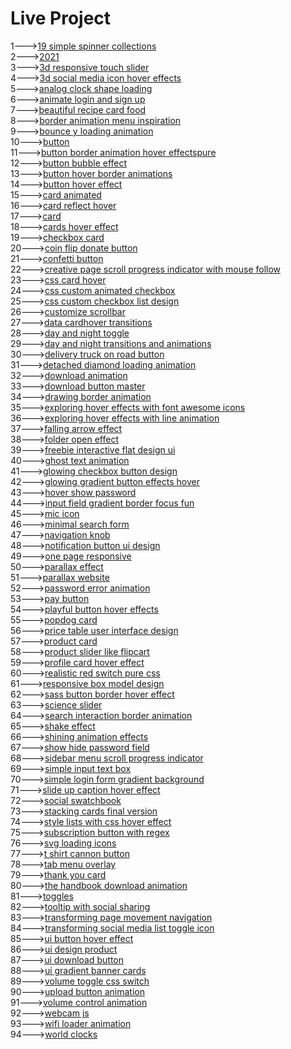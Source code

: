 <h1>Live Project</h1>
1---><a href="https://hawanbeats.github.io/html-css-js/19%20simple%20spinner%20collections/">19 simple spinner collections</a>
<br>
2---><a href="https://hawanbeats.github.io/html-css-js/2021/">2021</a>
<br>
3---><a href="https://hawanbeats.github.io/html-css-js/3d%20responsive%20touch%20slider/">3d responsive touch slider</a>
<br>
4---><a href="https://hawanbeats.github.io/html-css-js/3d%20social%20media%20icon%20hover%20effects/">3d social media icon hover effects</a>
<br>
5---><a href="https://hawanbeats.github.io/html-css-js/analog%20clock%20shape%20loading/">analog clock shape loading</a>
<br>
6---><a href="https://hawanbeats.github.io/html-css-js/animate%20login%20and%20sign%20up/">animate login and sign up</a>
<br>
7---><a href="https://hawanbeats.github.io/html-css-js/beatiful%20recipe%20card%20food/">beautiful recipe card food</a>
<br>
8---><a href="https://hawanbeats.github.io/html-css-js/border%20animation%20menu%20inspiration/">border animation menu inspiration</a>
<br>
9---><a href="https://hawanbeats.github.io/html-css-js/bounce%20y%20loading%20animation/">bounce y loading animation</a>
<br>
10---><a href="https://hawanbeats.github.io/html-css-js/button/">button</a>
<br>
11---><a href="https://hawanbeats.github.io/html-css-js/button%20border%20animation%20on%20hover%20effectspure/">button border animation hover effectspure</a>
<br>
12---><a href="https://hawanbeats.github.io/html-css-js/button%20bubble%20effect/">button bubble effect</a>
<br>
13---><a href="https://hawanbeats.github.io/html-css-js/button%20hover%20border%20animations/">button hover border animations</a>
<br>
14---><a href="https://hawanbeats.github.io/html-css-js/button%20hover%20effect/">button hover effect</a>
<br>
15---><a href="https://hawanbeats.github.io/html-css-js/card%20animated/">card animated</a>
<br>
16---><a href="https://hawanbeats.github.io/html-css-js/card%20reflect%20hover/">card reflect hover</a>
<br>
17---><a href="https://hawanbeats.github.io/html-css-js/card/">card</a>
<br>
18---><a href="https://hawanbeats.github.io/html-css-js/cards%20hover%20effect/">cards hover effect</a>
<br>
19---><a href="https://hawanbeats.github.io/html-css-js/checkbox%20card/">checkbox card</a>
<br>
20---><a href="https://hawanbeats.github.io/html-css-js/coin%20flip%20donate%20button/">coin flip donate button</a>
<br>
21---><a href="https://hawanbeats.github.io/html-css-js/confetti%20button/">confetti button</a>
<br>
22---><a href="https://hawanbeats.github.io/html-css-js/creative%20page%20scroll%20progress%20indicator%20with%20mouse%20follow/">creative page scroll progress indicator with mouse follow</a>
<br>
23---><a href="https://hawanbeats.github.io/html-css-js/css%20card%20hover/">css card hover</a>
<br>
24---><a href="https://hawanbeats.github.io/html-css-js/css%20custom%20animated%20checkbox/">css custom animated checkbox</a>
<br>
25---><a href="https://hawanbeats.github.io/html-css-js/css%20custom%20checkbox%20list%20design/">css custom checkbox list design</a>
<br>
26---><a href="https://hawanbeats.github.io/html-css-js/customize%20scrollbar/">customize scrollbar</a>
<br>
27---><a href="https://hawanbeats.github.io/html-css-js/data%20cardhover%20transitions/">data cardhover transitions</a>
<br>
28---><a href="https://hawanbeats.github.io/html-css-js/day%20and%20night%20toggle/">day and night toggle</a>
<br>
29---><a href="https://hawanbeats.github.io/html-css-js/day%20and%20night%20transitions%20and%20animations/">day and night transitions and animations</a>
<br>
30---><a href="https://hawanbeats.github.io/html-css-js/delivery%20truck%20on%20road%20button/">delivery truck on road button</a>
<br>
31---><a href="https://hawanbeats.github.io/html-css-js/detached%20diamond%20loading%20animation/">detached diamond loading animation</a>
<br>
32---><a href="https://hawanbeats.github.io/html-css-js/download%20animation/">download animation</a>
<br>
33---><a href="https://hawanbeats.github.io/html-css-js/download-button-master/">download button master</a>
<br>
34---><a href="https://hawanbeats.github.io/html-css-js/drawing%20border%20animation/">drawing border animation</a>
<br>
35---><a href="https://hawanbeats.github.io/html-css-js/exploring%20hover%20effects%20with%20font%20awesome%20icons/">exploring hover effects with font awesome icons</a>
<br>
36---><a href="https://hawanbeats.github.io/html-css-js/exploring%20hover%20effects%20with%20line%20animation/">exploring hover effects with line animation</a>
<br>
37---><a href="https://hawanbeats.github.io/html-css-js/falling%20arrow%20effect/">falling arrow effect</a>
<br>
38---><a href="https://hawanbeats.github.io/html-css-js/folder%20open%20effect/">folder open effect</a>
<br>
39---><a href="https://hawanbeats.github.io/html-css-js/freebie%20interactive%20flat%20design%20ui/">freebie interactive flat design ui</a>
<br>
40---><a href="https://hawanbeats.github.io/html-css-js/ghost%20text%20animation/">ghost text animation</a>
<br>
41---><a href="https://hawanbeats.github.io/html-css-js/glowing%20checkbox%20button%20design/">glowing checkbox button design</a>
<br>
42---><a href="https://hawanbeats.github.io/html-css-js/glowing%20gradient%20button%20effects%20on%20hover/">glowing gradient button effects hover</a>
<br>
43---><a href="https://hawanbeats.github.io/html-css-js/hover%20show%20password/">hover show password</a>
<br>
44---><a href="https://hawanbeats.github.io/html-css-js/input%20field%20gradient%20border%20focus%20fun/">input field gradient border focus fun</a>
<br>
45---><a href="https://hawanbeats.github.io/html-css-js/mic%20icon/">mic icon</a>
<br>
46---><a href="https://hawanbeats.github.io/html-css-js/minimal%20search%20form/">minimal search form</a>
<br>
47---><a href="https://hawanbeats.github.io/html-css-js/navigation%20knob/">navigation knob</a>
<br>
48---><a href="https://hawanbeats.github.io/html-css-js/notification%20button%20ui%20design/">notification button ui design</a>
<br>
49---><a href="https://hawanbeats.github.io/html-css-js/one%20page%20responsive/">one page responsive</a>
<br>
50---><a href="https://hawanbeats.github.io/html-css-js/parallax%20effect/">parallax effect</a>
<br>
51---><a href="https://hawanbeats.github.io/html-css-js/parallax%20website/">parallax website</a>
<br>
52---><a href="https://hawanbeats.github.io/html-css-js/password%20error%20animation/">password error animation</a>
<br>
53---><a href="https://hawanbeats.github.io/html-css-js/pay%20button/">pay button</a>
<br>
54---><a href="https://hawanbeats.github.io/html-css-js/playful%20button%20hover%20effects/">playful button hover effects</a>
<br>
55---><a href="https://hawanbeats.github.io/html-css-js/popdog%20card/">popdog card</a>
<br>
56---><a href="https://hawanbeats.github.io/html-css-js/price%20table%20user%20interface%20design/">price table user interface design</a>
<br>
57---><a href="https://hawanbeats.github.io/html-css-js/product%20card/">product card</a>
<br>
58---><a href="https://hawanbeats.github.io/html-css-js/product%20slider%20like%20flipcart/">product slider like flipcart</a>
<br>
59---><a href="https://hawanbeats.github.io/html-css-js/profile%20card%20hover%20effect/">profile card hover effect</a>
<br>
60---><a href="https://hawanbeats.github.io/html-css-js/realistic%20red%20switch%20pure%20css/">realistic red switch pure css</a>
<br>
61---><a href="https://hawanbeats.github.io/html-css-js/responsive%20box%20model%20design/">responsive box model design</a>
<br>
62---><a href="https://hawanbeats.github.io/html-css-js/sass%20button%20border%20hover%20effect/">sass button border hover effect</a>
<br>
63---><a href="https://hawanbeats.github.io/html-css-js/science%20slider/">science slider</a>
<br>
64---><a href="https://hawanbeats.github.io/html-css-js/search%20interaction%20border%20animation/">search interaction border animation</a>
<br>
65---><a href="https://hawanbeats.github.io/html-css-js/shake%20effect/">shake effect</a>
<br>
66---><a href="https://hawanbeats.github.io/html-css-js/shining%20text%20animation%20effects/">shining animation effects</a>
<br>
67---><a href="https://hawanbeats.github.io/html-css-js/show%20hide%20password%20field/">show hide password field</a>
<br>
68---><a href="https://hawanbeats.github.io/html-css-js/sidebar%20menu%20scroll%20progress%20indicator/">sidebar menu scroll progress indicator</a>
<br>
69---><a href="https://hawanbeats.github.io/html-css-js/simple%20input%20text%20box/">simple input text box</a>
<br>
70---><a href="https://hawanbeats.github.io/html-css-js/simple%20login%20form%20gradient%20background/">simple login form gradient background</a>
<br>
71---><a href="https://hawanbeats.github.io/html-css-js/slide%20up%20caption%20hover%20effect/">slide up caption hover effect</a>
<br>
72---><a href="https://hawanbeats.github.io/html-css-js/social%20swatchbook/">social swatchbook</a>
<br>
73---><a href="https://hawanbeats.github.io/html-css-js/stacking%20cards%20final%20version/">stacking cards final version</a>
<br>
74---><a href="https://hawanbeats.github.io/html-css-js/style%20lists%20with%20css%20hover%20effect/">style lists with css hover effect</a>
<br> 
75---><a href="https://hawanbeats.github.io/html-css-js/subscription%20button%20with%20regex/">subscription button with regex</a>
<br>
76---><a href="https://hawanbeats.github.io/html-css-js/svg%20loading%20icons/">svg loading icons</a>
<br>
77---><a href="https://hawanbeats.github.io/html-css-js/t%20shirt%20cannon%20button/">t shirt cannon button</a>
<br>
78---><a href="https://hawanbeats.github.io/html-css-js/tab%20menu%20overlay/">tab menu overlay</a>
<br>
79---><a href="https://hawanbeats.github.io/html-css-js/thank%20you%20card/">thank you card</a>
<br>
80---><a href="https://hawanbeats.github.io/html-css-js/the%20handbook%20download%20animation/">the handbook download animation</a>
<br>
81---><a href="https://hawanbeats.github.io/html-css-js/toggles/">toggles</a>
<br>
82---><a href="https://hawanbeats.github.io/html-css-js/tooltip%20with%20social%20sharing/">tooltip with social sharing</a>
<br>
83---><a href="https://hawanbeats.github.io/html-css-js/transforming%20page%20movement%20navigation/">transforming page movement navigation</a>
<br>
84---><a href="https://hawanbeats.github.io/html-css-js/transforming%20social%20media%20list%20toggle%20icon/">transforming social media list toggle icon</a>
<br>
85---><a href="https://hawanbeats.github.io/html-css-js/ui%20button%20hover%20effect/">ui button hover effect</a>
<br>
86---><a href="https://hawanbeats.github.io/html-css-js/ui%20design%20product/">ui design product</a>
<br>
87---><a href="https://hawanbeats.github.io/html-css-js/ui%20download%20button/">ui download button</a>
<br>
88---><a href="https://hawanbeats.github.io/html-css-js/ui%20gradient%20banner%20cards/">ui gradient banner cards</a>
<br>
89---><a href="https://hawanbeats.github.io/html-css-js/volume%20toggle%20css%20switch/">volume toggle css switch</a>
<br>
90---><a href="https://hawanbeats.github.io/html-css-js/upload%20button%20animation/">upload button animation</a>
<br>
91---><a href="https://hawanbeats.github.io/html-css-js/volume%20control%20animation/">volume control animation</a>
<br>
92---><a href="https://hawanbeats.github.io/html-css-js/webcam%20js/">webcam js</a>
<br>
93---><a href="https://hawanbeats.github.io/html-css-js/wifi%20loader%20animation/">wifi loader animation</a>
<br>
94---><a href="https://hawanbeats.github.io/html-css-js/world%20clocks/">world clocks</a>
